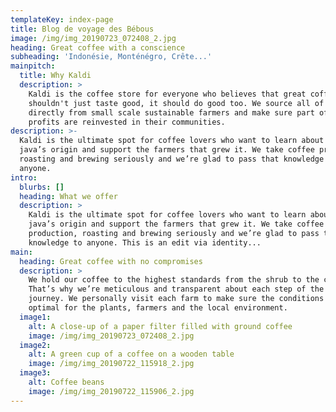 ```yaml
---
templateKey: index-page
title: Blog de voyage des Bébous
image: /img/img_20190723_072408_2.jpg
heading: Great coffee with a conscience
subheading: 'Indonésie, Monténégro, Crête...'
mainpitch:
  title: Why Kaldi
  description: >
    Kaldi is the coffee store for everyone who believes that great coffee
    shouldn't just taste good, it should do good too. We source all of our beans
    directly from small scale sustainable farmers and make sure part of the
    profits are reinvested in their communities.
description: >-
  Kaldi is the ultimate spot for coffee lovers who want to learn about their
  java’s origin and support the farmers that grew it. We take coffee production,
  roasting and brewing seriously and we’re glad to pass that knowledge to
  anyone.
intro:
  blurbs: []
  heading: What we offer
  description: >
    Kaldi is the ultimate spot for coffee lovers who want to learn about their
    java’s origin and support the farmers that grew it. We take coffee
    production, roasting and brewing seriously and we’re glad to pass that
    knowledge to anyone. This is an edit via identity...
main:
  heading: Great coffee with no compromises
  description: >
    We hold our coffee to the highest standards from the shrub to the cup.
    That’s why we’re meticulous and transparent about each step of the coffee’s
    journey. We personally visit each farm to make sure the conditions are
    optimal for the plants, farmers and the local environment.
  image1:
    alt: A close-up of a paper filter filled with ground coffee
    image: /img/img_20190723_072408_2.jpg
  image2:
    alt: A green cup of a coffee on a wooden table
    image: /img/img_20190722_115918_2.jpg
  image3:
    alt: Coffee beans
    image: /img/img_20190722_115906_2.jpg
---
```


